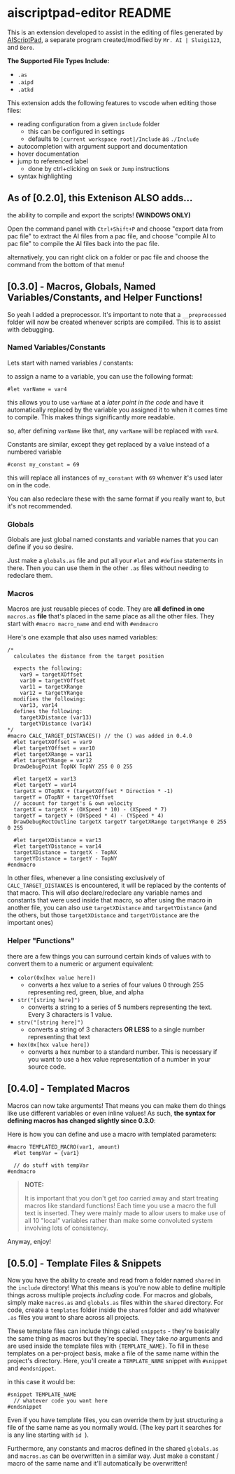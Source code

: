 # aiscriptpad-editor README

This is an extension developed to assist in the editing of files generated by
[AIScriptPad](https://www.dropbox.com/s/pclv5x1vmk8o6fh/AIScriptPad2.0PM.zip?dl=0),
a separate program created/modified by `Mr. AI | Sluigi123`, and `Bero`.

**The Supported File Types Include:**
- `.as`
- `.aipd`
- `.atkd`

This extension adds the following features to vscode when editing those files:

- reading configuration from a given `include` folder
  - this can be configured in settings
  - defaults to `[current workspace root]/Include` as `./Include`
- autocompletion with argument support and documentation
- hover documentation
- jump to referenced label
  - done by ctrl+clicking on `Seek` or `Jump` instructions
- syntax highlighting

## As of [0.2.0], this Extenison ALSO adds...

the ability to compile and export the scripts! **(WINDOWS ONLY)**

Open the command panel with `Ctrl+Shift+P` and choose "export data from pac file"
to extract the AI files from a pac file, and choose "compile AI to pac file"
to compile the AI files back into the pac file.

alternatively, you can right click on a folder or pac file and choose the command from
the bottom of that menu!

## [0.3.0] - Macros, Globals, Named Variables/Constants, and Helper Functions!

So yeah I added a preprocessor. It's important to note that a `__preprocessed` folder will
now be created whenever scripts are compiled. This is to assist with debugging.

### Named Variables/Constants

Lets start with named variables / constants:

to assign a name to a variable, you can use the following format:

`#let varName = var4`

this allows you to use `varName` at a *later point in the code* and have it automatically
replaced by the variable you assigned it to when it comes time to compile. This makes things
significantly more readable.

so, after defining `varName` like that, any `varName` will be replaced with `var4`.

Constants are similar, except they get replaced by a value instead of a numbered variable

`#const my_constant = 69`

this will replace all instances of `my_constant` with `69` whenver it's used later on in the code.

You can also redeclare these with the same format if you really want to, but it's not recommended.

### Globals

Globals are just global named constants and variable names that you can define if you so desire.

Just make a `globals.as` file and put all your `#let` and `#define` statements in there. Then you
can use them in the other `.as` files without needing to redeclare them.

### Macros

Macros are just reusable pieces of code. They are **all defined in one** `macros.as`
**file** that's placed in the same place as all the other files. They start with `#macro macro_name`
and end with `#endmacro`

Here's one example that also uses named variables:

```
/*
  calculates the distance from the target position

  expects the following:
    var9 = targetXOffset
    var10 = targetYOffset
    var11 = targetXRange
    var12 = targetYRange
  modifies the following:
    var13, var14
  defines the following:
    targetXDistance (var13)
    targetYDistance (var14)
*/
#macro CALC_TARGET_DISTANCES() // the () was added in 0.4.0
  #let targetXOffset = var9
  #let targetYOffset = var10
  #let targetXRange = var11
  #let targetYRange = var12
  DrawDebugPoint TopNX TopNY 255 0 0 255

  #let targetX = var13
  #let targetY = var14
  targetX = OTopNX + (targetXOffset * Direction * -1)
  targetY = OTopNY + targetYOffset
  // account for target's & own velocity
  targetX = targetX + (OXSpeed * 10) - (XSpeed * 7)
  targetY = targetY + (OYSpeed * 4) - (YSpeed * 4)
  DrawDebugRectOutline targetX targetY targetXRange targetYRange 0 255 0 255

  #let targetXDistance = var13
  #let targetYDistance = var14
  targetXDistance = targetX - TopNX
  targetYDistance = targetY - TopNY
#endmacro
```

In other files, whenever a line consisting exclusively of `CALC_TARGET_DISTANCES` is encountered,
it will be replaced by the contents of that macro. This will *also* declare/redeclare any
variable names and constants that were used inside that macro, so after using the macro in
another file, you can also use `targetXDistance` and `targetYDistance` (and the others, but
those `targetXDistance` and `targetYDistance` are the important ones)

### Helper "Functions"

there are a few things you can surround certain kinds of values with to convert them to a
numeric or argument equivalent:

- `color(0x[hex value here])`
  - converts a hex value to a series of four values 0 through 255 representing red, green, blue, and alpha
- `str("[string here]")`
  - converts a string to a series of 5 numbers representing the text. Every 3 characters is 1 value.
- `strv("[string here]")`
  - converts a string of 3 characters **OR LESS** to a single number representing that text
- `hex(0x[hex value here])`
  - converts a hex number to a standard number. This is necessary if you want to use a hex value representation
    of a number in your source code.

## [0.4.0] - Templated Macros

Macros can now take arguments! That means you can make them do things like use different variables
or even inline values! As such, **the syntax for defining macros has changed slightly since 0.3.0**:

Here is how you can define and use a macro with templated parameters:

```
#macro TEMPLATED_MACRO(var1, amount)
  #let tempVar = {var1}

  // do stuff with tempVar
#endmacro
```

> **NOTE:**
>
> It is important that you don't get *too* carried away and start treating macros like
> standard functions! Each time you use a macro the full text is inserted. They were mainly made
> to allow users to make use of all 10 "local" variables rather than make some convoluted system
> involving lots of consistency.

Anyway, enjoy!

## [0.5.0] - Template Files & Snippets

Now you have the ability to create and read from a folder named `shared` in the `include` directory!
What this means is you're now able to define multiple things across multiple projects *including* code.
For macros and globals, simply make `macros.as` and `globals.as` files within the `shared` directory. 
For code, create a `templates` folder inside the `shared` folder and add whatever `.as` files you want to
share across all projects.

These template files can include things called `snippets` - they're basically the same thing as macros but 
they're special. They take *no* arguments and are used inside the template files with `{TEMPLATE_NAME}`.
To fill in these templates on a per-project basis, make a file of the same name within the project's directory.
Here, you'll create a `TEMPLATE_NAME` snippet with `#snippet` and `#endsnippet`.

in this case it would be:

```
#snippet TEMPLATE_NAME
  // whatever code you want here
#endsnippet
```

Even if you have template files, you can override them by just structuring a file of the same name as you normally would.
(The key part it searches for is any line starting with `id `).

Furthermore, any constants and macros defined in the shared `globals.as` and `macros.as` can be overwritten in a similar way.
Just make a constant / macro of the same name and it'll automatically be overwritten!